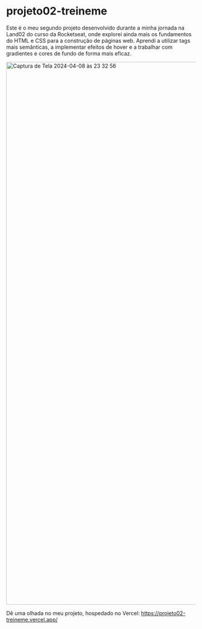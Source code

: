 # projeto02-treineme

Este é o meu segundo projeto desenvolvido durante a minha jornada na Land02 do curso da Rocketseat, onde explorei ainda mais os fundamentos do HTML e CSS para a construção de páginas web. Aprendi a utilizar tags mais semânticas, a implementar efeitos de hover e a trabalhar com gradientes e cores de fundo de forma mais eficaz.

<img width="1440" alt="Captura de Tela 2024-04-08 às 23 32 56" src="https://github.com/MatheusNerisRocha/projeto02-treineme/assets/166330932/2e7903cc-9cf0-46d8-8fc1-61391449d47a">

Dê uma olhada no meu projeto, hospedado no Vercel: https://projeto02-treineme.vercel.app/
